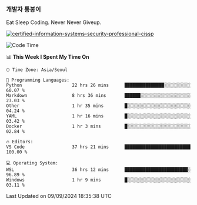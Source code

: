 ### 개발자 통붕이
Eat Sleep Coding.
Never Never Giveup.

[![certified-information-systems-security-professional-cissp](https://user-images.githubusercontent.com/44606727/157613689-acd84ec6-5f8f-4e79-89d9-a8d51f033634.png)](https://www.credly.com/badges/f394a010-85a0-450b-9136-8043af01d71c/public_url)

<!--START_SECTION:waka-->
![Code Time](http://img.shields.io/badge/Code%20Time-3%2C425%20hrs%205%20mins-blue)

📊 **This Week I Spent My Time On** 

```text
🕑︎ Time Zone: Asia/Seoul

💬 Programming Languages: 
Python                   22 hrs 26 mins      ███████████████░░░░░░░░░░   60.07 % 
Markdown                 8 hrs 36 mins       ██████░░░░░░░░░░░░░░░░░░░   23.03 % 
Other                    1 hr 35 mins        █░░░░░░░░░░░░░░░░░░░░░░░░   04.24 % 
YAML                     1 hr 16 mins        █░░░░░░░░░░░░░░░░░░░░░░░░   03.42 % 
Docker                   1 hr 3 mins         █░░░░░░░░░░░░░░░░░░░░░░░░   02.84 % 

🔥 Editors: 
VS Code                  37 hrs 21 mins      █████████████████████████   100.00 % 

💻 Operating System: 
WSL                      36 hrs 12 mins      ████████████████████████░   96.89 % 
Windows                  1 hr 9 mins         █░░░░░░░░░░░░░░░░░░░░░░░░   03.11 % 
```


 Last Updated on 09/09/2024 18:35:38 UTC
<!--END_SECTION:waka-->
